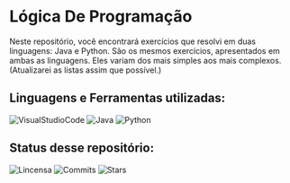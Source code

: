 # Lógica De Programação
Neste repositório, você encontrará exercícios que resolvi em duas linguagens: Java e Python. São os mesmos exercícios, apresentados em ambas as linguagens. Eles variam dos mais simples aos mais complexos. (Atualizarei as listas assim que possível.)
## Linguagens e Ferramentas utilizadas:
![VisualStudioCode](https://img.shields.io/badge/Visual_Studio_Code-0078D4?style=for-the-badge&logo=visual%20studio%20code&logoColor=white)
![Java](https://img.shields.io/badge/Java-ED8B00?style=for-the-badge&logo=openjdk&logoColor=white)
![Python](https://img.shields.io/badge/Python-3776AB?style=for-the-badge&logo=python&logoColor=white)
## Status desse repositório:
![Lincensa](https://img.shields.io/badge/Python-3776AB?style=for-the-badge&logo=python&logoColor=white)
![Commits](https://img.shields.io/github/commits-since/Guilherme2233/Logica_De_Programacao/{version}.svg)
![Stars]()
